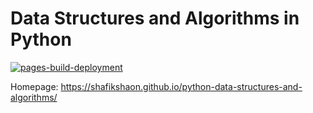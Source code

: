 # Data Structures and Algorithms in Python

[![pages-build-deployment](https://github.com/shafikshaon/python-data-structures-and-algorithms/actions/workflows/pages/pages-build-deployment/badge.svg?branch=main)](https://github.com/shafikshaon/python-data-structures-and-algorithms/actions/workflows/pages/pages-build-deployment)

Homepage: https://shafikshaon.github.io/python-data-structures-and-algorithms/
